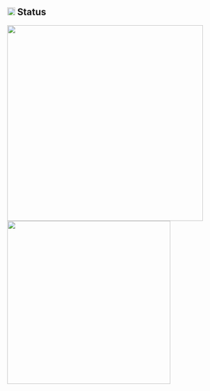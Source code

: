 ## <img src="https://image.flaticon.com/icons/svg/3306/3306281.svg" width=18 /> Status
<img src="https://github-readme-stats.vercel.app/api?username=h4n0sh1&count_private=true&theme=chartreuse-dark" width="450"/> <img src="https://github-readme-stats.vercel.app/api/top-langs/?username=h4n0sh1&layout=compact&theme=chartreuse-dark" width="375"  />
